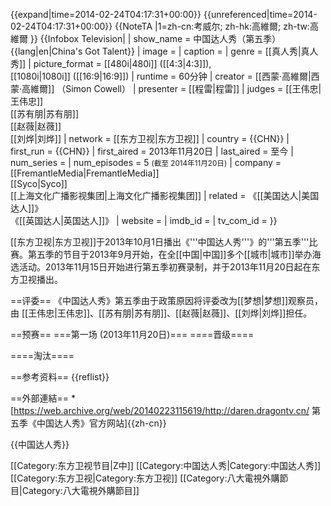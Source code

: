 {{expand|time=2014-02-24T04:17:31+00:00}}
{{unreferenced|time=2014-02-24T04:17:31+00:00}}
{{NoteTA
|1=zh-cn:考威尔; zh-hk:高維爾; zh-tw:高維爾
}}
{{Infobox Television|
| show_name            = 中国达人秀（第五季）<br>{{lang|en|China's Got Talent}}
| image                = <!-- 注释出：[[File:Chinasgottalentlogo.jpg|250px]] -->
| caption              =
| genre                = [[真人秀|真人秀]]
| picture_format       = [[480i|480i]] ([[4:3|4:3]]),<br>[[1080i|1080i]] ([[16:9|16:9]])
| runtime              = 60分钟
| creator              = [[西蒙·高維爾|西蒙·高維爾]] （Simon Cowell）
| presenter            = [[程雷|程雷]]
| judges               = [[王伟忠|王伟忠]]<br />[[苏有朋|苏有朋]]<br />[[赵薇|赵薇]]<br />[[刘烨|刘烨]]
| network              = [[东方卫视|东方卫视]]
| country              = {{CHN}}
| first_run            = {{CHN}}
| first_aired          = 2013年11月20日 
| last_aired           = 至今
| num_series           = 
| num_episodes         = 5 <small>(截至 2014年11月20日)</small>
| company            = [[FremantleMedia|FremantleMedia]]<br />[[Syco|Syco]] <br />[[上海文化广播影视集团|上海文化广播影视集团]]
| related              = 《[[美国达人|美国达人]]》<br>《[[英国达人|英国达人]]》
| website              =
| imdb_id              =
| tv_com_id            =
}}

[[东方卫视|东方卫视]]于2013年10月1日播出《'''中国达人秀'''》的'''第五季'''比赛。第五季的节目于2013年9月开始，在全[[中国|中国]]多个[[城市|城市]]举办海选活动。2013年11月15日开始进行第五季初赛录制，并于2013年11月20日起在东方卫视播出。

==评委==
《中国达人秀》第五季由于政策原因将评委改为[[梦想|梦想]]观察员，由 [[王伟忠|王伟忠]]、[[苏有朋|苏有朋]]、[[赵薇|赵薇]]、[[刘烨|刘烨]]担任。

==预赛==
===第一场 (2013年11月20日)===
====晋级====

====淘汰====

==参考资料==
{{reflist}}

==外部連結==
*[https://web.archive.org/web/20140223115619/http://daren.dragontv.cn/ 第五季《中国达人秀》官方网站]{{zh-cn}}

{{中国达人秀}}

[[Category:东方卫视节目|Z中]]
[[Category:中国达人秀|Category:中国达人秀]]
[[Category:东方卫视|Category:东方卫视]]
[[Category:八大電視外購節目|Category:八大電視外購節目]]